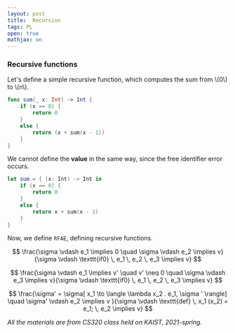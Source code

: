 ```yaml
---
layout: post
title:  Recursion
tags: PL
open: true
mathjax: on
---
```


### Recursive functions

Let's define a simple recursive function, which computes the sum from \\(0\\) to \\(n\\).
```swift
func sum(_ x: Int) -> Int {
    if (x == 0) { 
        return 0
    }
    else {
        return (x + sum(x - 1))
    }
}
```
We cannot define the **value** in the same way, since the free identifier error occurs. 
```swift
let sum = { (x: Int) -> Int in  
    if (x == 0) {
        return 0
    }
    else {
        return x + sum(x - 1)
    }
}
```
Now, we define `RFAE`, defining recursive functions. 

$$ \frac{\sigma \vdash e_1 \implies 0 \quad \sigma \vdash e_2 \implies v}{\sigma \vdash \texttt{if0} \, e_1 \, e_2 \, e_3 \implies v} $$

$$ \frac{\sigma \vdash e_1 \implies v' \quad v' \neq 0 \quad \sigma \vdash e_3 \implies v}{\sigma \vdash \texttt{if0} \, e_1 \, e_2 \, e_3 \implies v} $$

$$ \frac{\sigma' = \sigma[ x_1 \to \langle \lambda x_2 . e_1, \sigma ' \rangle] \quad \sigma' \vdash e_2 \implies v }{\sigma  \vdash \texttt{def} \, x_1 (x_2) = e_1; \, e_2 \implies v} $$



*All the materials are from CS320 class held on KAIST, 2021-spring.*